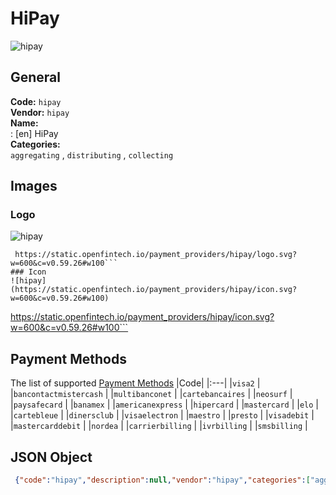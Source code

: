 # HiPay 
![hipay](https://static.openfintech.io/payment_providers/hipay/logo.svg?w=600&c=v0.59.26#w100)  
## General 
**Code:** `hipay`  
**Vendor:** `hipay`  
**Name:**  
:	[en] HiPay  
**Categories:**  
`aggregating`  , `distributing`  , `collecting`  
## Images 
### Logo 
![hipay](https://static.openfintech.io/payment_providers/hipay/logo.svg?w=600&c=v0.59.26#w100)  
```
 https://static.openfintech.io/payment_providers/hipay/logo.svg?w=600&c=v0.59.26#w100```  
### Icon 
![hipay](https://static.openfintech.io/payment_providers/hipay/icon.svg?w=600&c=v0.59.26#w100)  
```
 https://static.openfintech.io/payment_providers/hipay/icon.svg?w=600&c=v0.59.26#w100```  
## Payment Methods 
The list of supported  [Payment Methods](#) 
|Code| 
|:---| 
|`visa2` | 
|`bancontactmistercash` | 
|`multibanconet` | 
|`cartebancaires` | 
|`neosurf` | 
|`paysafecard` | 
|`banamex` | 
|`americanexpress` | 
|`hipercard` | 
|`mastercard` | 
|`elo` | 
|`cartebleue` | 
|`dinersclub` | 
|`visaelectron` | 
|`maestro` | 
|`presto` | 
|`visadebit` | 
|`mastercarddebit` | 
|`nordea` | 
|`carrierbilling` | 
|`ivrbilling` | 
|`smsbilling` | 
 
## JSON Object 
```json
 {"code":"hipay","description":null,"vendor":"hipay","categories":["aggregating","distributing","collecting"],"countries":null,"payment_method":["visa2","bancontactmistercash","multibanconet","cartebancaires","neosurf","paysafecard","banamex","americanexpress","hipercard","mastercard","elo","cartebleue","dinersclub","visaelectron","maestro","presto","visadebit","mastercarddebit","nordea","carrierbilling","ivrbilling","smsbilling"],"payout_method":null,"metadata":{"about_payments_code":"hipay"},"name":{"en":"HiPay"}}```  

